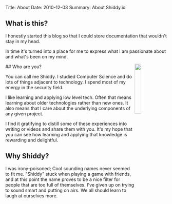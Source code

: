 Title: About
Date: 2010-12-03
Summary: About Shiddy.io

## What is this?

I honestly started this blog so that I could store documentation that wouldn't stay in my head.

In time it's turned into a place for me to express what I am passionate about and what's been on my mind.

<img src="{static}/images/about-me.gif" style="float: right; width: 20%">
## Who are you?

You can call me Shiddy. I studied Computer Science and do lots of things adjacent to technology. I spend most of my energy in the security field.

I like learning and applying low level tech. Often that means learning about older technologies rather than new ones. It also means that I care about the underlying components of any given project.

I find it gratifying to distill some of these experiences into writing or videos and share them with you. It's my hope that you can see how learning and applying that knowledge is rewarding and delightful.

## Why Shiddy?

I was irony-poisoned; Cool sounding names never seemed to fit me. "Shiddy" stuck when playing a game with friends, and at this point the name proves to be a nice filter for people that are too full of themselves. I've given up on trying to sound smart and putting on airs. We all should learn to laugh at ourselves more.

